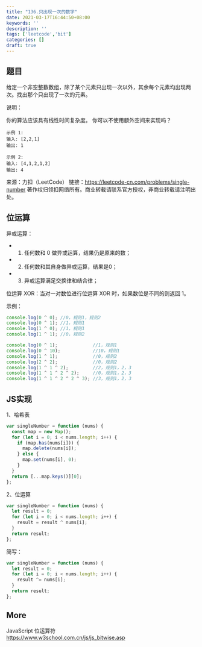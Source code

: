 ```yaml
---
title: "136.只出现一次的数字"
date: 2021-03-17T16:44:50+08:00
keywords: ''
description: ''
tags: ['leetcode','bit']
categories: []
draft: true
---
```


## 题目

给定一个非空整数数组，除了某个元素只出现一次以外，其余每个元素均出现两次。找出那个只出现了一次的元素。

说明：

你的算法应该具有线性时间复杂度。 你可以不使用额外空间来实现吗？

```
示例 1:
输入: [2,2,1]
输出: 1

示例 2:
输入: [4,1,2,1,2]
输出: 4
```

来源：力扣（LeetCode）
链接：https://leetcode-cn.com/problems/single-number
著作权归领扣网络所有。商业转载请联系官方授权，非商业转载请注明出处。

## 位运算

异或运算：

- 1. 任何数和 0 做异或运算，结果仍是原来的数；
- 2. 任何数和其自身做异或运算，结果是0；
- 3. 异或运算满足交换律和结合律；

位运算 XOR：当对一对数位进行位运算 XOR 时，如果数位是不同的则返回 1。

示例：
```javascript
console.log(0 ^ 0); //0，规则1，规则2
console.log(0 ^ 1); //1，规则1
console.log(1 ^ 0); //1，规则1
console.log(1 ^ 1); //0，规则2

console.log(0 ^ 1);             //1，规则1
console.log(0 ^ 10);            //10，规则1
console.log(1 ^ 1);             //0，规则2
console.log(2 ^ 2);             //0，规则2
console.log(1 ^ 1 ^ 2);         //2，规则1，2，3
console.log(1 ^ 1 ^ 2 ^ 2);     //0，规则1，2，3
console.log(1 ^ 1 ^ 2 ^ 2 ^ 3); //3，规则1，2，3
```

## JS实现

1、哈希表

```javascript
var singleNumber = function (nums) {
  const map = new Map();
  for (let i = 0; i < nums.length; i++) {
    if (map.has(nums[i])) {
      map.delete(nums[i]);
    } else {
      map.set(nums[i], 0);
    }
  }
  return [...map.keys()][0];
};
```

2、位运算

```javascript
var singleNumber = function (nums) {
  let result = 0;
  for (let i = 0; i < nums.length; i++) {
    result = result ^ nums[i];
  }
  return result;
};
```

简写：
```javascript
var singleNumber = function (nums) {
  let result = 0;
  for (let i = 0; i < nums.length; i++) {
    result ^= nums[i];
  }
  return result;
};
```

## More 

JavaScript 位运算符  
https://www.w3school.com.cn/js/js_bitwise.asp